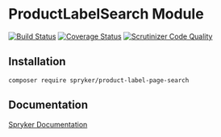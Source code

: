 # ProductLabelSearch Module
[![Build Status](https://travis-ci.org/spryker/ProductLabelSearch.svg)](https://travis-ci.org/spryker/ProductLabelSearch)
[![Coverage Status](https://coveralls.io/repos/github/spryker/ProductLabelSearch/badge.svg)](https://coveralls.io/github/spryker/ProductLabelSearch)
[![Scrutinizer Code Quality](https://scrutinizer-ci.com/g/spryker/ProductLabelSearch/badges/quality-score.png?b=master)](https://scrutinizer-ci.com/g/spryker/ProductLabelSearch/?branch=master)

## Installation

```
composer require spryker/product-label-page-search
```

## Documentation

[Spryker Documentation](https://spryker.github.io)
